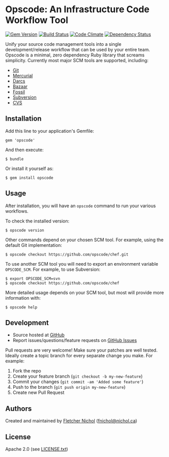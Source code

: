 # Opscode: An Infrastructure Code Workflow Tool

[![Gem Version](https://badge.fury.io/rb/opscode.png)](http://badge.fury.io/rb/opscode)
[![Build Status](https://travis-ci.org/fnichol/opscode.png?branch=master)](https://travis-ci.org/fnichol/opscode)
[![Code Climate](https://codeclimate.com/github/fnichol/opscode.png)](https://codeclimate.com/github/fnichol/opscode)
[![Dependency Status](https://gemnasium.com/fnichol/opscode.png)](https://gemnasium.com/fnichol/opscode)

Unify your source code management tools into a single development/release workflow that can be used by your entire team. Opscode is a minimal, zero dependency Ruby library that screams simplicity. Currently most major SCM tools are supported, including:

* [Git](http://git-scm.com/)
* [Mercurial](http://mercurial.selenic.com/)
* [Darcs](http://darcs.net/)
* [Bazaar](http://bazaar.canonical.com/)
* [Fossil](http://www.fossil-scm.org/index.html/doc/tip/www/index.wiki)
* [Subversion](https://issues.apache.org/jira/plugins/servlet/mobile#issue/INFRA-7524)
* [CVS](http://www.nongnu.org/cvs/)

## Installation

Add this line to your application's Gemfile:

    gem 'opscode'

And then execute:

    $ bundle

Or install it yourself as:

    $ gem install opscode

## Usage

After installation, you will have an `opscode` command to run your various workflows.

To check the installed version:

    $ opscode version

Other commands depend on your chosen SCM tool. For example, using the default Git implementation:

    $ opscode checkout https://github.com/opscode/chef.git

To use another SCM tool you will need to export an environment variable `OPSCODE_SCM`. For example, to use Subversion:

    $ export OPSCODE_SCM=svn
    $ opscode checkout https://github.com/opscode/chef

More detailed usage depends on your SCM tool, but most will provide more information with:

    $ opscode help

## Development

* Source hosted at [GitHub][repo]
* Report issues/questions/feature requests on [GitHub Issues][issues]

Pull requests are very welcome! Make sure your patches are well tested.
Ideally create a topic branch for every separate change you make. For
example:

1. Fork the repo
2. Create your feature branch (`git checkout -b my-new-feature`)
3. Commit your changes (`git commit -am 'Added some feature'`)
4. Push to the branch (`git push origin my-new-feature`)
5. Create new Pull Request

## <a name="authors"></a> Authors

Created and maintained by [Fletcher Nichol][fnichol] (<fnichol@nichol.ca>)

## <a name="license"></a> License

Apache 2.0 (see [LICENSE.txt][license])

[license]:      https://github.com/fnichol/opscode/blob/master/LICENSE.txt
[fnichol]:      https://github.com/fnichol
[repo]:         https://github.com/fnichol/opscode
[issues]:       https://github.com/fnichol/opscode/issues
[contributors]: https://github.com/fnichol/opscode/contributors
